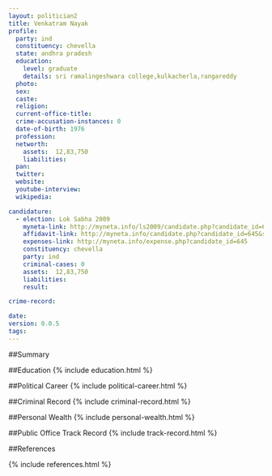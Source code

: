 ```yaml
---
layout: politician2
title: Venkatram Nayak
profile: 
  party: ind
  constituency: chevella
  state: andhra pradesh
  education: 
    level: graduate
    details: sri ramalingeshwara college,kulkacherla,rangareddy
  photo: 
  sex: 
  caste: 
  religion: 
  current-office-title: 
  crime-accusation-instances: 0
  date-of-birth: 1976
  profession: 
  networth: 
    assets:  12,83,750
    liabilities: 
  pan: 
  twitter: 
  website: 
  youtube-interview: 
  wikipedia: 

candidature: 
  - election: Lok Sabha 2009
    myneta-link: http://myneta.info/ls2009/candidate.php?candidate_id=645
    affidavit-link: http://myneta.info/candidate.php?candidate_id=645&scan=original
    expenses-link: http://myneta.info/expense.php?candidate_id=645
    constituency: chevella 
    party: ind
    criminal-cases: 0
    assets:  12,83,750
    liabilities: 
    result:  

crime-record: 

date: 
version: 0.0.5
tags: 
---
```

##Summary


##Education
{% include education.html %}


##Political Career
{% include political-career.html %}


##Criminal Record
{% include criminal-record.html %}


##Personal Wealth
{% include personal-wealth.html %}


##Public Office Track Record
{% include track-record.html %}


##References


{% include references.html %}